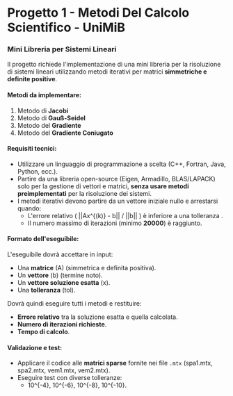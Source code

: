 # Progetto 1 - Metodi Del Calcolo Scientifico - UniMiB
### **Mini Libreria per Sistemi Lineari**  

Il progetto richiede l'implementazione di una mini libreria per la risoluzione di sistemi lineari utilizzando metodi iterativi per matrici **simmetriche e definite positive**.  

#### **Metodi da implementare:**  
1. Metodo di **Jacobi**  
2. Metodo di **Gauß-Seidel**  
3. Metodo del **Gradiente**  
4. Metodo del **Gradiente Coniugato**  

#### **Requisiti tecnici:**  
- Utilizzare un linguaggio di programmazione a scelta (C++, Fortran, Java, Python, ecc.).  
- Partire da una libreria open-source (Eigen, Armadillo, BLAS/LAPACK) solo per la gestione di vettori e matrici, **senza usare metodi preimplementati** per la risoluzione dei sistemi.  
- I metodi iterativi devono partire da un vettore iniziale nullo e arrestarsi quando:  
  - L'errore relativo \( ||Ax^{(k)} - b|| / ||b|| \) è inferiore a una tolleranza .  
  - Il numero massimo di iterazioni (minimo **20000**) è raggiunto.  

#### **Formato dell'eseguibile:**  
L'eseguibile dovrà accettare in input:  
- Una **matrice** (A) (simmetrica e definita positiva).  
- Un **vettore** (b) (termine noto).  
- Un **vettore soluzione esatta** (x).  
- Una **tolleranza** (tol).  

Dovrà quindi eseguire tutti i metodi e restituire:  
- **Errore relativo** tra la soluzione esatta e quella calcolata.  
- **Numero di iterazioni richieste**.  
- **Tempo di calcolo**.  

#### **Validazione e test:**  
- Applicare il codice alle **matrici sparse** fornite nei file `.mtx` (spa1.mtx, spa2.mtx, vem1.mtx, vem2.mtx).  
- Eseguire test con diverse tolleranze:  
  - 10^{-4}, 10^{-6}, 10^{-8}, 10^{-10}.  

